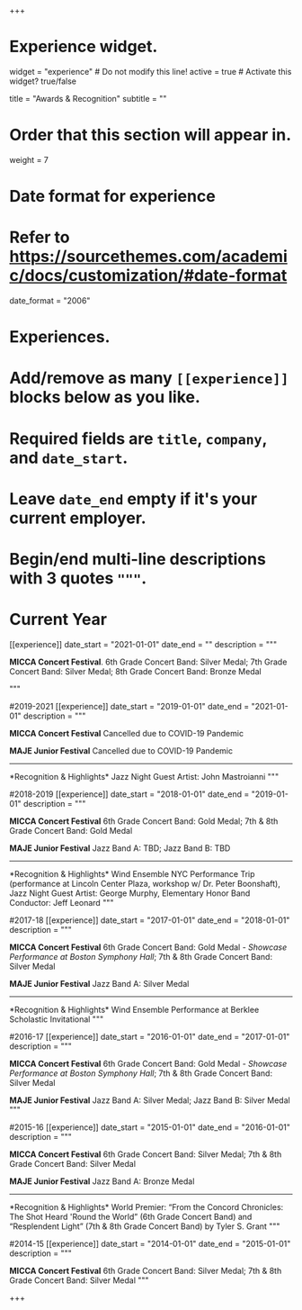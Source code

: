 +++
# Experience widget.
widget = "experience"  # Do not modify this line!
active = true  # Activate this widget? true/false

title = "Awards & Recognition"
subtitle = ""

# Order that this section will appear in.
weight = 7

# Date format for experience
#   Refer to https://sourcethemes.com/academic/docs/customization/#date-format
date_format = "2006"

# Experiences.
#   Add/remove as many `[[experience]]` blocks below as you like.
#   Required fields are `title`, `company`, and `date_start`.
#   Leave `date_end` empty if it's your current employer.
#   Begin/end multi-line descriptions with 3 quotes `"""`.

# Current Year
[[experience]]
  date_start = "2021-01-01"
  date_end = ""
  description = """<br>
  
  **MICCA Concert Festival**. 6th Grade Concert Band: Silver Medal; 7th Grade Concert Band: Silver Medal; 8th Grade Concert Band: Bronze Medal
  
  """
   
#2019-2021
[[experience]]
  date_start = "2019-01-01"
  date_end = "2021-01-01"
  description = """<br>
 
  **MICCA Concert Festival**  Cancelled due to COVID-19 Pandemic
  
  **MAJE Junior Festival**  Cancelled due to COVID-19 Pandemic

  <hr>
  *Recognition & Highlights*  Jazz Night Guest Artist: John Mastroianni
  """
  
#2018-2019
[[experience]]
  date_start = "2018-01-01"
  date_end = "2019-01-01"
  description = """<br>

  **MICCA Concert Festival**  6th Grade Concert Band: Gold Medal; 7th & 8th Grade Concert Band: Gold Medal

  **MAJE Junior Festival**  Jazz Band A: TBD; Jazz Band B: TBD

  <hr>
  *Recognition & Highlights*  Wind Ensemble NYC Performance Trip (performance at Lincoln Center Plaza, workshop w/ Dr. Peter Boonshaft), Jazz Night Guest Artist: George Murphy, Elementary Honor Band Conductor: Jeff Leonard
  """

#2017-18
[[experience]]
    date_start = "2017-01-01"
    date_end = "2018-01-01"
    description = """<br>

  **MICCA Concert Festival**  6th Grade Concert Band: Gold Medal - *Showcase Performance at Boston Symphony Hall*; 7th & 8th Grade Concert Band: Silver Medal

  **MAJE Junior Festival**  Jazz Band A: Silver Medal

  <hr>
  *Recognition & Highlights*  Wind Ensemble Performance at Berklee Scholastic Invitational
  """

#2016-17
[[experience]]
    date_start = "2016-01-01"
    date_end = "2017-01-01"
    description = """<br>

  **MICCA Concert Festival**  6th Grade Concert Band: Gold Medal - *Showcase Performance at Boston Symphony Hall*; 7th & 8th Grade Concert Band: Silver Medal

  **MAJE Junior Festival**  Jazz Band A: Silver Medal; Jazz Band B: Silver Medal
  """

#2015-16
[[experience]]
    date_start = "2015-01-01"
    date_end = "2016-01-01"
    description = """<br>

  **MICCA Concert Festival**  6th Grade Concert Band: Silver Medal; 7th & 8th Grade Concert Band: Silver Medal

  **MAJE Junior Festival**  Jazz Band A: Bronze Medal

  <hr>
  *Recognition & Highlights* World Premier: “From the Concord Chronicles: The Shot Heard 'Round the World” (6th Grade Concert Band) and “Resplendent Light” (7th & 8th Grade Concert Band) by Tyler S. Grant
  """

#2014-15
[[experience]]
    date_start = "2014-01-01"
    date_end = "2015-01-01"
    description = """<br>

  **MICCA Concert Festival**  6th Grade Concert Band: Silver Medal; 7th & 8th Grade Concert Band: Silver Medal
  """

+++
